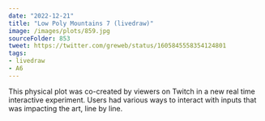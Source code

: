 ```yaml
---
date: "2022-12-21"
title: "Low Poly Mountains 7 (livedraw)"
image: /images/plots/859.jpg
sourceFolder: 853
tweet: https://twitter.com/greweb/status/1605845558354124801
tags:
- livedraw
- A6
---
```


This physical plot was co-created by viewers on Twitch in a new real time interactive experiment. Users had various ways to interact with inputs that was impacting the art, line by line.